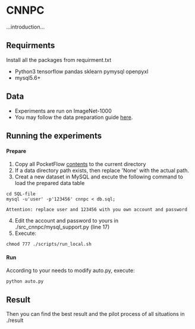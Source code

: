 # CNNPC

...introduction...

## Requirments
Install all the packages from requirment.txt
* Python3 tensorflow pandas sklearn pymysql openpyxl
* mysql5.6+

## Data
* Experiments are run on ImageNet-1000
* You may follow the data preparation guide [here](https://pocketflow.github.io/tutorial/).

## Running the experiments
#### Prepare
1. Copy all PocketFlow [contents](https://github.com/YuanDianDian/PocketFlow) to the current directory
2. If a data directory path exists, then replace 'None' with the actual path.
3. Creat a new dataset in MySQL and excute the following command to load the prepared data table
```
cd SQL-file
mysql -u'user' -p'123456' cnnpc < db.sql;
```
    Attention: replace user and 123456 with you own account and password
4. Edit the account and password to yours in ./src_cnnpc/mysql_support.py (line 17)
5. Execute:
```
chmod 777 ./scripts/run_local.sh
```
#### Run
According to your needs to modify auto.py, execute:
```
python auto.py
```

## Result
Then you can find the best result and the pilot process of all situations in ./result

